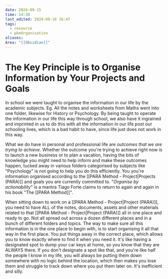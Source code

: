 ```yaml
---
date: 2024-09-15
time: 14:30
last_edited: 2024-09-16 16:47
tags:
  - resource
  - pkmOrganisation
aliases: 
Area: "[[Obsidian]]"
---
```

# The Key Principle is to Organise Information by Your Projects and Goals
In school we were taught to organise the information in our life by the academic subjects.
Eg. All the notes and worksheets from Maths went into one folder, likewise for History or Psychology. By being taught to operate the information in our life this way through school, we also have it ingrained and imprinted in us to do this with all the information in our life post our schooling lives, which is a bad habit to have, since life just does not work in this way.

What we do have in personal and professional life are *outcomes that we are trying to achieve*. Whether the outcome you're trying to achieve right now is to launch a new business or to plan a vacation, having the bits of knowledge you might need to help inform and make these outcomes happen, tucked away in various folders categorised by subjects like "Psychology" is not going to help you do this efficiently. You you're information organised according to the [[PARA Method - Project|Projects (PARA)]] and goals you are currently committed to. "*Organise by actionability*" is a mantra Tiago Forte claims to return to again and again in his book "The [[PARA Method]]".

When sitting down to work on a [[PARA Method - Project|Project (PARA)]], you need to have ALL of the notes, documents, assets and other materials related to that [[PARA Method - Project|Project (PARA)]] all in one place and ready to go. Not all spread out across a dozen different places and in a bunch of different folders and topics. The way to make sure all this information is in the one place to begin with, is to start organising it all that way in the first place. You put things away in the correct place, which allows you to know exactly where to find it when you need it. It's like having a designated spot to dump your car keys at home, so you know that they are ALWAYS there. If you don't designate a spot like that, and you're like half the people I know in my life, you will always be putting them down somewhere with no logic behind the location, which then makes you lose them and struggle to track down where you put them later on. It's inefficient and silly.
